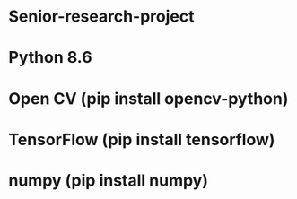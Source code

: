 # Senior-research-project
# Python 8.6
# Open CV (pip install opencv-python)
# TensorFlow (pip install tensorflow)
# numpy (pip install numpy)